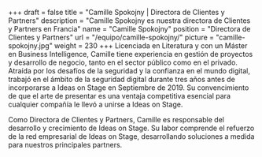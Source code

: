 +++
draft		= false
title		= "Camille Spokojny | Directora de Clientes y Partners"
description	= "Camille Spokojny es nuestra directora de Clientes y Partners en Francia"
name		= "Camille Spokojny"
position 	= "Directora de Clientes y Partners"
url			= "/equipo/camille-spokojny/"
picture		= "camille-spokojny.jpg"
weight		= 230
+++
Licenciada en Literatura y con un Máster en Business Intelligence, Camille tiene experiencia en gestión de proyectos y desarrollo de negocio, tanto en el sector público como en el privado. Atraída por los desafíos de la seguridad y la confianza en el mundo digital, trabajó en el ámbito de la seguridad digital durante tres años antes de incorporarse a Ideas on Stage en Septiembre de 2019. Su convencimiento de que el arte de presentar es una ventaja competitiva esencial para cualquier compañía le llevó a unirse a Ideas on Stage.

Como Directora de Clientes y Partners, Camille es responsable del desarrollo y crecimiento de Ideas on Stage. Su labor comprende el refuerzo de la red empresarial de Ideas on Stage, desarrollando soluciones a medida para nuestros principales partners.